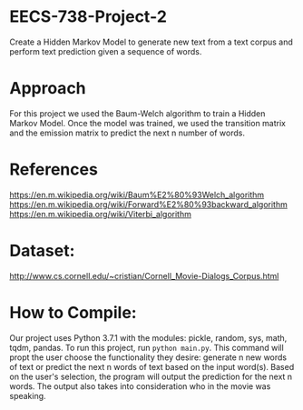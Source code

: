 # EECS-738-Project-2
Create a Hidden Markov Model to generate new text from a text corpus and perform text prediction given a sequence of words. 

# Approach
For this project we used the Baum-Welch algorithm to train a Hidden Markov Model. Once the model was trained, we used the transition matrix and the emission matrix to predict the next n number of words. 

# References 
https://en.m.wikipedia.org/wiki/Baum%E2%80%93Welch_algorithm
https://en.m.wikipedia.org/wiki/Forward%E2%80%93backward_algorithm
https://en.m.wikipedia.org/wiki/Viterbi_algorithm

# Dataset:
http://www.cs.cornell.edu/~cristian/Cornell_Movie-Dialogs_Corpus.html

# How to Compile:
Our project uses Python 3.7.1 with the modules: pickle, random, sys, math, tqdm, pandas.
To run this project, run `python main.py`. This command will propt the user choose
the functionality they desire: generate n new words of text or predict the next n words
of text based on the input word(s). Based on the user's selection, the program will
output the prediction for the next n words. The output also takes into consideration
who in the movie was speaking. 
